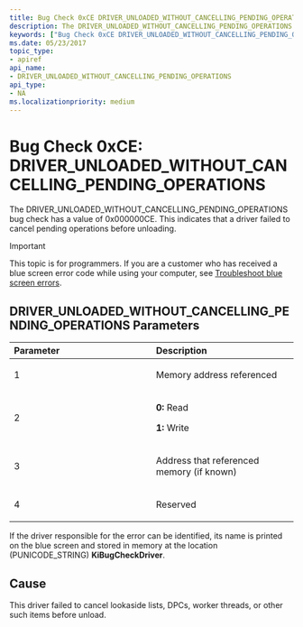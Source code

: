 ```yaml
---
title: Bug Check 0xCE DRIVER_UNLOADED_WITHOUT_CANCELLING_PENDING_OPERATIONS
description: The DRIVER_UNLOADED_WITHOUT_CANCELLING_PENDING_OPERATIONS bug check has a value of 0x000000CE. This indicates that a driver failed to cancel pending operations before unloading.
keywords: ["Bug Check 0xCE DRIVER_UNLOADED_WITHOUT_CANCELLING_PENDING_OPERATIONS", "DRIVER_UNLOADED_WITHOUT_CANCELLING_PENDING_OPERATIONS"]
ms.date: 05/23/2017
topic_type:
- apiref
api_name:
- DRIVER_UNLOADED_WITHOUT_CANCELLING_PENDING_OPERATIONS
api_type:
- NA
ms.localizationpriority: medium
---
```


# Bug Check 0xCE: DRIVER\_UNLOADED\_WITHOUT\_CANCELLING\_PENDING\_OPERATIONS


The DRIVER\_UNLOADED\_WITHOUT\_CANCELLING\_PENDING\_OPERATIONS bug check has a value of 0x000000CE. This indicates that a driver failed to cancel pending operations before unloading.

> [!IMPORTANT]
> This topic is for programmers. If you are a customer who has received a blue screen error code while using your computer, see [Troubleshoot blue screen errors](https://www.windows.com/stopcode).


## DRIVER\_UNLOADED\_WITHOUT\_CANCELLING\_PENDING\_OPERATIONS Parameters


<table>
<colgroup>
<col width="50%" />
<col width="50%" />
</colgroup>
<thead>
<tr class="header">
<th align="left">Parameter</th>
<th align="left">Description</th>
</tr>
</thead>
<tbody>
<tr class="odd">
<td align="left"><p>1</p></td>
<td align="left"><p>Memory address referenced</p></td>
</tr>
<tr class="even">
<td align="left"><p>2</p></td>
<td align="left"><p><strong>0:</strong> Read</p>
<p><strong>1:</strong> Write</p></td>
</tr>
<tr class="odd">
<td align="left"><p>3</p></td>
<td align="left"><p>Address that referenced memory (if known)</p></td>
</tr>
<tr class="even">
<td align="left"><p>4</p></td>
<td align="left"><p>Reserved</p></td>
</tr>
</tbody>
</table>

 

If the driver responsible for the error can be identified, its name is printed on the blue screen and stored in memory at the location (PUNICODE\_STRING) **KiBugCheckDriver**.

## Cause

This driver failed to cancel lookaside lists, DPCs, worker threads, or other such items before unload.

 

 




